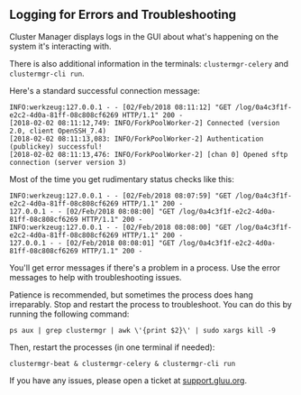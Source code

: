 ## Logging for Errors and Troubleshooting

Cluster Manager displays logs in the GUI about what's happening on the system it's interacting with.

There is also additional information in the terminals: `clustermgr-celery` and `clustermgr-cli run`. 

Here's a standard successful connection message:

```
INFO:werkzeug:127.0.0.1 - - [02/Feb/2018 08:11:12] "GET /log/0a4c3f1f-e2c2-4d0a-81ff-08c808cf6269 HTTP/1.1" 200 -
[2018-02-02 08:11:12,749: INFO/ForkPoolWorker-2] Connected (version 2.0, client OpenSSH_7.4)
[2018-02-02 08:11:13,083: INFO/ForkPoolWorker-2] Authentication (publickey) successful!
[2018-02-02 08:11:13,476: INFO/ForkPoolWorker-2] [chan 0] Opened sftp connection (server version 3)
```

Most of the time you get rudimentary status checks like this:

```
INFO:werkzeug:127.0.0.1 - - [02/Feb/2018 08:07:59] "GET /log/0a4c3f1f-e2c2-4d0a-81ff-08c808cf6269 HTTP/1.1" 200 -
127.0.0.1 - - [02/Feb/2018 08:08:00] "GET /log/0a4c3f1f-e2c2-4d0a-81ff-08c808cf6269 HTTP/1.1" 200 -
INFO:werkzeug:127.0.0.1 - - [02/Feb/2018 08:08:00] "GET /log/0a4c3f1f-e2c2-4d0a-81ff-08c808cf6269 HTTP/1.1" 200 -
127.0.0.1 - - [02/Feb/2018 08:08:01] "GET /log/0a4c3f1f-e2c2-4d0a-81ff-08c808cf6269 HTTP/1.1" 200 -
```

You'll get error messages if there's a problem in a process. Use the error messages to help with troubleshooting issues.

Patience is recommended, but sometimes the process does hang irreparably. Stop and restart the process to troubleshoot. You can do this by running the following command:

`ps aux | grep clustermgr | awk \'{print $2}\' | sudo xargs kill -9`

Then, restart the processes (in one terminal if needed):

`clustermgr-beat & clustermgr-celery & clustermgr-cli run`

If you have any issues, please open a ticket at [support.gluu.org](https://support.gluu.org/).
